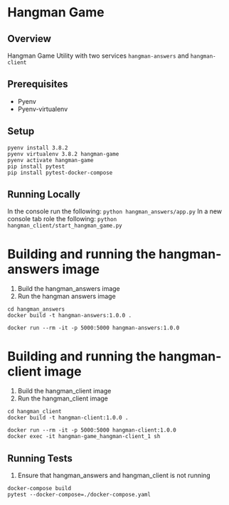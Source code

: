 # Hangman Game

## Overview
Hangman Game Utility with two services `hangman-answers` and `hangman-client`

## Prerequisites
- Pyenv
- Pyenv-virtualenv

## Setup
```
pyenv install 3.8.2
pyenv virtualenv 3.8.2 hangman-game
pyenv activate hangman-game
pip install pytest
pip install pytest-docker-compose
```

## Running Locally 
In the console run the following:
`python hangman_answers/app.py`
In a new console tab role the following:
`python hangman_client/start_hangman_game.py`

# Building and running the hangman-answers image
1. Build the hangman_answers image
1. Run the hangman answers image
```
cd hangman_answers
docker build -t hangman-answers:1.0.0 .
```
`docker run --rm -it -p 5000:5000 hangman-answers:1.0.0`
# Building and running the hangman-client image
1. Build the hangman_client image
1. Run the hangman_client image
```
cd hangman_client
docker build -t hangman-client:1.0.0 .
```
```
docker run --rm -it -p 5000:5000 hangman-client:1.0.0
docker exec -it hangman-game_hangman-client_1 sh 
```


## Running Tests
1. Ensure that hangman_answers and hangman_client is not running
```
docker-compose build
pytest --docker-compose=./docker-compose.yaml
```
